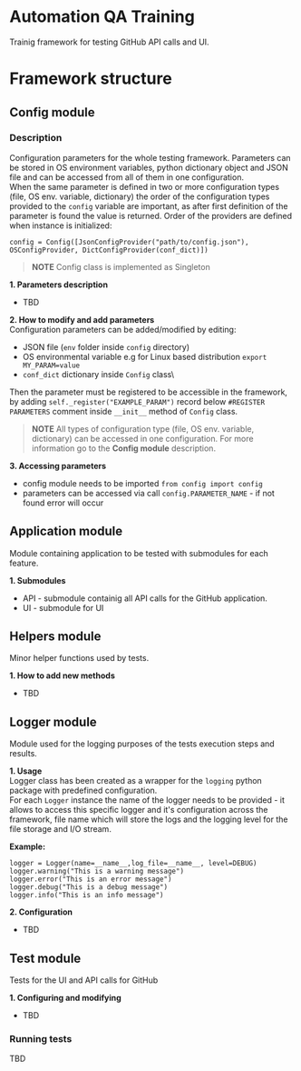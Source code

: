 # Automation QA Training

Trainig framework for testing GitHub API calls and UI.

# Framework structure 

##  Config module
### Description
Configuration parameters for the whole testing framework. Parameters can be stored in OS environment variables, python dictionary object and JSON file and can be accessed from all of them in one configuration.\
When the same parameter is defined in two or more configuration types (file, OS env. variable, dictionary) the order of the configuration types provided to the `config` variable are important, as after first definition of the parameter is found the value is returned. Order of the providers are defined when instance is initialized:
```
config = Config([JsonConfigProvider("path/to/config.json"), OSConfigProvider, DictConfigProvider(conf_dict)])
```
>**NOTE**
> Config class is implemented as Singleton

**1. Parameters description**
* TBD

**2. How to modify and add parameters**\
Configuration parameters can be added/modified by editing:
* JSON file (`env` folder inside `config` directory)
* OS environmental variable e.g for Linux based distribution `export MY_PARAM=value`
* `conf_dict` dictionary inside `Config` class\
  
Then the parameter must be registered to be accessible in the framework, by adding `self._register("EXAMPLE_PARAM")` record below `#REGISTER PARAMETERS` comment inside `__init__` method of `Config` class. 

>**NOTE**
>All types of configuration type (file, OS env. variable, dictionary) can be accessed in one configuration. For more information go to the **Config module** description.  


**3. Accessing parameters**

* config module needs to be imported `from config import config`
* parameters can be accessed via call `config.PARAMETER_NAME` - if not found error will occur

## Application module
Module containing application to be tested with submodules for each feature.

**1. Submodules**
* API - submodule containig all API calls for the GitHub application.
* UI - submodule for UI 

## Helpers module 
Minor helper functions used by tests.

**1. How to add new methods**
 * TBD

## Logger module
Module used for the logging purposes of the tests execution steps and results.

**1. Usage**\
Logger class has been created as a wrapper for the `logging` python package with predefined configuration.  
For each `Logger` instance the name of the logger needs to be provided - it allows to access this specific logger and it's configuration across the framework, file name which will store the logs and the logging level 
for the file storage and I/O stream.

**Example:**
```
logger = Logger(name=__name__,log_file=__name__, level=DEBUG)
logger.warning("This is a warning message")
logger.error("This is an error message")
logger.debug("This is a debug message")
logger.info("This is an info message")
```
**2. Configuration**
* TBD

## Test module
Tests for the UI and API calls for GitHub

**1. Configuring and modifying**
* TBD
  
### Running tests
TBD

